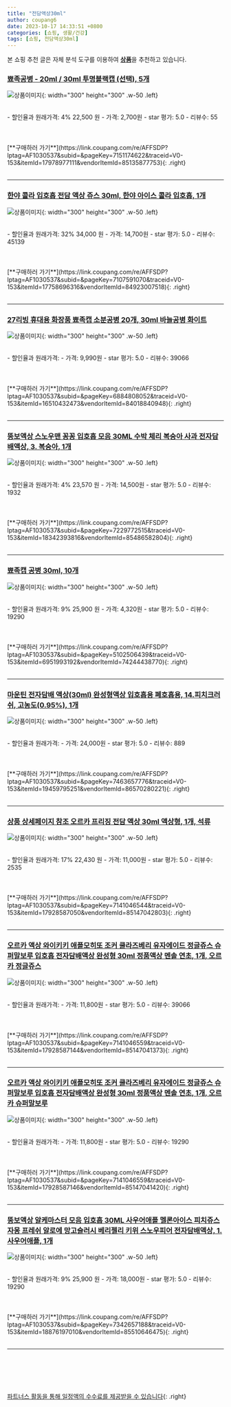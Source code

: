 ```yaml
---
title: "전담액상30ml"
author: coupang6
date: 2023-10-17 14:33:51 +0800
categories: [쇼핑, 생활/건강]
tags: [쇼핑, 전담액상30ml]
---
```


본 쇼핑 추천 글은 자체 분석 도구를 이용하여 [**상품**](https://link.coupang.com/a/bao1ui)을 추천하고 있습니다.

### [뾰족공병 - 20ml / 30ml 투명블랙캡 (선택), 5개](https://link.coupang.com/re/AFFSDP?lptag=AF1030537&subid=&pageKey=7151174622&traceid=V0-153&itemId=17978977111&vendorItemId=85135877753)

![상품이미지](https://thumbnail7.coupangcdn.com/thumbnails/remote/230x230ex/image/vendor_inventory/3305/c9ea86be4b14aef21f824b5d8f0261c8ea57d2ac4470a1e9ef191b097241.jpg){: width="300" height="300" .w-50 .left}


<br>
- 할인율과 원래가격: 4%  22,500   원
- 가격: 2,700원
- star 평가: 5.0
- 리뷰수: 55
<br>
<br>
<br>
<br>
[**구매하러 가기**](https://link.coupang.com/re/AFFSDP?lptag=AF1030537&subid=&pageKey=7151174622&traceid=V0-153&itemId=17978977111&vendorItemId=85135877753){: .right}
<br>
<br>

---

### [한야 콜라 입호흡 전담 액상 쥬스 30ml, 한야 아이스 콜라 입호흡, 1개](https://link.coupang.com/re/AFFSDP?lptag=AF1030537&subid=&pageKey=7107591070&traceid=V0-153&itemId=17758696316&vendorItemId=84923007518)

![상품이미지](https://img1a.coupangcdn.com/image/coupang/list/adultProduct_plp.png){: width="300" height="300" .w-50 .left}


<br>
- 할인율과 원래가격: 32%  34,000   원
- 가격: 14,700원
- star 평가: 5.0
- 리뷰수: 45139
<br>
<br>
<br>
<br>
[**구매하러 가기**](https://link.coupang.com/re/AFFSDP?lptag=AF1030537&subid=&pageKey=7107591070&traceid=V0-153&itemId=17758696316&vendorItemId=84923007518){: .right}
<br>
<br>

---

### [27리빙 휴대용 화장품 뾰족캡 소분공병 20개, 30ml 바늘공병 화이트](https://link.coupang.com/re/AFFSDP?lptag=AF1030537&subid=&pageKey=6884808052&traceid=V0-153&itemId=16510432473&vendorItemId=84018840948)

![상품이미지](https://thumbnail10.coupangcdn.com/thumbnails/remote/230x230ex/image/vendor_inventory/09a2/d64658824b78bb31d09186fa8dbdc36be8ef62a53a752ea8ab09a76f1ce6.png){: width="300" height="300" .w-50 .left}


<br>
- 할인율과 원래가격: 
- 가격: 9,990원
- star 평가: 5.0
- 리뷰수: 39066
<br>
<br>
<br>
<br>
[**구매하러 가기**](https://link.coupang.com/re/AFFSDP?lptag=AF1030537&subid=&pageKey=6884808052&traceid=V0-153&itemId=16510432473&vendorItemId=84018840948){: .right}
<br>
<br>

---

### [뚱보액상 스노우맨 꽁꽁 입호흡 모음 30ML 수박 체리 복숭아 사과 전자담배액상, 3. 복숭아, 1개](https://link.coupang.com/re/AFFSDP?lptag=AF1030537&subid=&pageKey=7229772515&traceid=V0-153&itemId=18342393816&vendorItemId=85486582804)

![상품이미지](https://thumbnail8.coupangcdn.com/thumbnails/remote/230x230ex/image/vendor_inventory/e2d9/012b51975b5fde37378a981656b8582d379394c1e9074e23f5e422356eb5.jpg){: width="300" height="300" .w-50 .left}


<br>
- 할인율과 원래가격: 4%  23,570   원
- 가격: 14,500원
- star 평가: 5.0
- 리뷰수: 1932
<br>
<br>
<br>
<br>
[**구매하러 가기**](https://link.coupang.com/re/AFFSDP?lptag=AF1030537&subid=&pageKey=7229772515&traceid=V0-153&itemId=18342393816&vendorItemId=85486582804){: .right}
<br>
<br>

---

### [뾰족캡 공병 30ml, 10개](https://link.coupang.com/re/AFFSDP?lptag=AF1030537&subid=&pageKey=5102506439&traceid=V0-153&itemId=6951993192&vendorItemId=74244438770)

![상품이미지](https://thumbnail6.coupangcdn.com/thumbnails/remote/230x230ex/image/rs_quotation_api/yimofmpj/84b0f8778d4a4a74b5e3caebcd14f453.jpg){: width="300" height="300" .w-50 .left}


<br>
- 할인율과 원래가격: 9%  25,900   원
- 가격: 4,320원
- star 평가: 5.0
- 리뷰수: 19290
<br>
<br>
<br>
<br>
[**구매하러 가기**](https://link.coupang.com/re/AFFSDP?lptag=AF1030537&subid=&pageKey=5102506439&traceid=V0-153&itemId=6951993192&vendorItemId=74244438770){: .right}
<br>
<br>

---

### [마운틴 전자담배 액상(30ml) 완성형액상 입호흡용 폐호흡용, 14.피치크러쉬, 고농도(0.95%), 1개](https://link.coupang.com/re/AFFSDP?lptag=AF1030537&subid=&pageKey=7463657776&traceid=V0-153&itemId=19459795251&vendorItemId=86570280221)

![상품이미지](https://thumbnail7.coupangcdn.com/thumbnails/remote/230x230ex/image/vendor_inventory/eea8/5f632444b9c77b48e5e14f6fe17dd1288c9e582ff8cbbdf7df3e5b0914fa.jpg){: width="300" height="300" .w-50 .left}


<br>
- 할인율과 원래가격: 
- 가격: 24,000원
- star 평가: 5.0
- 리뷰수: 889
<br>
<br>
<br>
<br>
[**구매하러 가기**](https://link.coupang.com/re/AFFSDP?lptag=AF1030537&subid=&pageKey=7463657776&traceid=V0-153&itemId=19459795251&vendorItemId=86570280221){: .right}
<br>
<br>

---

### [상품 상세페이지 참조 오르카 프리징 전담 액상 30ml 액상형, 1개, 석류](https://link.coupang.com/re/AFFSDP?lptag=AF1030537&subid=&pageKey=7141046544&traceid=V0-153&itemId=17928587050&vendorItemId=85147042803)

![상품이미지](https://thumbnail8.coupangcdn.com/thumbnails/remote/230x230ex/image/vendor_inventory/b454/7448c993d6010f3a079f7fd0a254d0315910ff454f878fcc60b18ae53931.jpg){: width="300" height="300" .w-50 .left}


<br>
- 할인율과 원래가격: 17%  22,430   원
- 가격: 11,000원
- star 평가: 5.0
- 리뷰수: 2535
<br>
<br>
<br>
<br>
[**구매하러 가기**](https://link.coupang.com/re/AFFSDP?lptag=AF1030537&subid=&pageKey=7141046544&traceid=V0-153&itemId=17928587050&vendorItemId=85147042803){: .right}
<br>
<br>

---

### [오르카 액상 와이키키 애플모히또 조커 쿨라즈베리 유자에이드 정글쥬스 슈퍼말보루 입호흡 전자담배액상 완성형 30ml 정품액상 멘솔 연초, 1개, 오르카 정글쥬스](https://link.coupang.com/re/AFFSDP?lptag=AF1030537&subid=&pageKey=7141046559&traceid=V0-153&itemId=17928587144&vendorItemId=85147041373)

![상품이미지](https://img1a.coupangcdn.com/image/coupang/list/adultProduct_plp.png){: width="300" height="300" .w-50 .left}


<br>
- 할인율과 원래가격: 
- 가격: 11,800원
- star 평가: 5.0
- 리뷰수: 39066
<br>
<br>
<br>
<br>
[**구매하러 가기**](https://link.coupang.com/re/AFFSDP?lptag=AF1030537&subid=&pageKey=7141046559&traceid=V0-153&itemId=17928587144&vendorItemId=85147041373){: .right}
<br>
<br>

---

### [오르카 액상 와이키키 애플모히또 조커 쿨라즈베리 유자에이드 정글쥬스 슈퍼말보루 입호흡 전자담배액상 완성형 30ml 정품액상 멘솔 연초, 1개, 오르카 슈퍼말보루](https://link.coupang.com/re/AFFSDP?lptag=AF1030537&subid=&pageKey=7141046559&traceid=V0-153&itemId=17928587146&vendorItemId=85147041420)

![상품이미지](https://img1a.coupangcdn.com/image/coupang/list/adultProduct_plp.png){: width="300" height="300" .w-50 .left}


<br>
- 할인율과 원래가격: 
- 가격: 11,800원
- star 평가: 5.0
- 리뷰수: 19290
<br>
<br>
<br>
<br>
[**구매하러 가기**](https://link.coupang.com/re/AFFSDP?lptag=AF1030537&subid=&pageKey=7141046559&traceid=V0-153&itemId=17928587146&vendorItemId=85147041420){: .right}
<br>
<br>

---

### [뚱보액상 알케마스터 모음 입호흡 30ML 사우어애플 멜론아이스 피치쥬스 자몽 프레쉬 알로에 망고슬러시 베리젤리 키위 스노우피어 전자담배액상, 1. 사우어애플, 1개](https://link.coupang.com/re/AFFSDP?lptag=AF1030537&subid=&pageKey=7342657188&traceid=V0-153&itemId=18876197010&vendorItemId=85510646475)

![상품이미지](https://thumbnail7.coupangcdn.com/thumbnails/remote/230x230ex/image/vendor_inventory/544d/e70440ac66610a8e8521e46cbd7c03bf44a74db4ea4512e4153ae263b59a.jpg){: width="300" height="300" .w-50 .left}


<br>
- 할인율과 원래가격: 9%  25,900   원
- 가격: 18,000원
- star 평가: 5.0
- 리뷰수: 19290
<br>
<br>
<br>
<br>
[**구매하러 가기**](https://link.coupang.com/re/AFFSDP?lptag=AF1030537&subid=&pageKey=7342657188&traceid=V0-153&itemId=18876197010&vendorItemId=85510646475){: .right}
<br>
<br>

---
<br><br><br><br><br> [파트너스 활동을 통해 일정액의 수수료를 제공받을 수 있습니다](https://link.coupang.com/a/bao1ui){: .right}